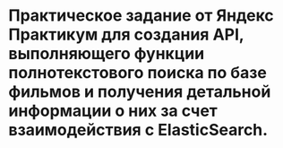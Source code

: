 # Практическое задание от Яндекс Практикум для создания API, выполняющего функции полнотекстового поиска по базе фильмов и получения детальной информации о них за счет взаимодействия с ElasticSearch.